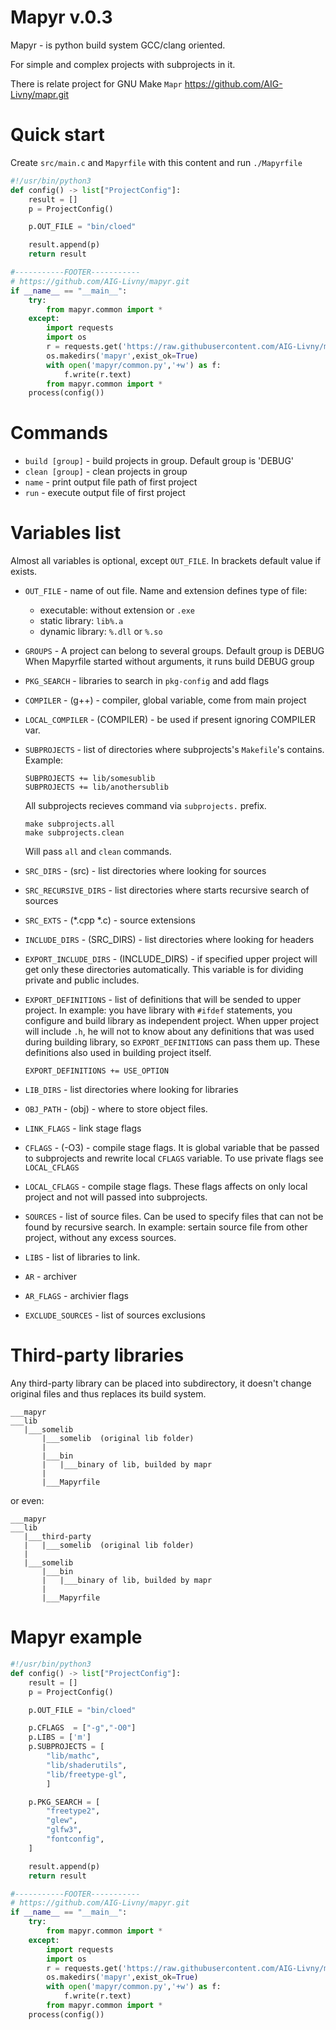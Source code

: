 # Mapyr v.0.3

Mapyr - is python build system GCC/clang oriented. 

For simple and complex projects with subprojects in it. 

There is relate project for GNU Make `Mapr` https://github.com/AIG-Livny/mapr.git

# Quick start
Create `src/main.c` and `Mapyrfile` with this content and run `./Mapyrfile`
```py
#!/usr/bin/python3
def config() -> list["ProjectConfig"]:
    result = []
    p = ProjectConfig()

    p.OUT_FILE = "bin/cloed"

    result.append(p)
    return result

#-----------FOOTER-----------
# https://github.com/AIG-Livny/mapyr.git
if __name__ == "__main__": 
    try:
        from mapyr.common import *
    except:
        import requests
        import os
        r = requests.get('https://raw.githubusercontent.com/AIG-Livny/mapyr/master/common.py')
        os.makedirs('mapyr',exist_ok=True)
        with open('mapyr/common.py','+w') as f:
            f.write(r.text)
        from mapyr.common import *
    process(config()) 
```
# Commands
- `build [group]` - build projects in group. Default group is 'DEBUG'
- `clean [group]` - clean projects in group
- `name` - print output file path of first project
- `run` - execute output file of first project

# Variables list
Almost all variables is optional, except `OUT_FILE`. In brackets default value if exists.

- `OUT_FILE` - name of out file. Name and extension defines type of file:
 	- executable: without extension or `.exe`
	- static library:	`lib%.a`
	- dynamic library:	`%.dll` or `%.so`

- `GROUPS` - A project can belong to several groups. Default group is DEBUG When Mapyrfile started without arguments, it runs build DEBUG group 

- `PKG_SEARCH` - libraries to search in `pkg-config` and add flags 

- `COMPILER` - (g++) - compiler, global variable, come from main project

- `LOCAL_COMPILER` - (COMPILER) - be used if present ignoring COMPILER var. 

- `SUBPROJECTS` - list of directories where subprojects's `Makefile`'s contains. Example:
    ```
    SUBPROJECTS += lib/somesublib
    SUBPROJECTS += lib/anothersublib
    ```
    All subprojects recieves command via `subprojects.` prefix.
    ```
    make subprojects.all
    make subprojects.clean
    ```
    Will pass `all` and `clean` commands.

- `SRC_DIRS` - (src) - list directories where looking for sources 

- `SRC_RECURSIVE_DIRS` - list directories where starts recursive search of sources

- `SRC_EXTS` - (*.cpp *.c) - source extensions

- `INCLUDE_DIRS` - (SRC_DIRS) - list directories where looking for headers

- `EXPORT_INCLUDE_DIRS` - (INCLUDE_DIRS) - if specified upper project will get only these directories automatically. This variable is for dividing private and public includes.

- `EXPORT_DEFINITIONS` - list of definitions that will be sended to upper project. In example: you have library with `#ifdef` statements, you configure and build library as independent project. When upper project will include `.h`, he will not to know about any definitions that was used during building library, so `EXPORT_DEFINITIONS` can pass them up. These definitions also used in building project itself.

    ```
    EXPORT_DEFINITIONS += USE_OPTION
    ```

- `LIB_DIRS` - list directories where looking for libraries

- `OBJ_PATH` - (obj) - where to store object files.

- `LINK_FLAGS` - link stage flags

- `CFLAGS` - (-O3) - compile stage flags. It is global variable that be passed to subprojects and rewrite local `CFLAGS` variable. To use private flags see `LOCAL_CFLAGS`

- `LOCAL_CFLAGS` - compile stage flags. These flags affects on only local project and not will passed into subprojects.

- `SOURCES` - list of source files. Can be used to specify files that can not be found by recursive search. In example: sertain source file from other project, without any excess sources.

- `LIBS` - list of libraries to link.

- `AR` - archiver

- `AR_FLAGS` - archivier flags

- `EXCLUDE_SOURCES` - list of sources exclusions

# Third-party libraries
Any third-party library can be placed into subdirectory, it doesn't change original files and thus replaces its build system.
```
___mapyr
___lib
   |___somelib
       |___somelib  (original lib folder)
       |
       |___bin
       |   |___binary of lib, builded by mapr
       |
       |___Mapyrfile
``` 
or even:
```
___mapyr
___lib
   |___third-party
   |   |___somelib  (original lib folder)
   |
   |___somelib 
       |___bin
       |   |___binary of lib, builded by mapr
       |
       |___Mapyrfile
```

# Mapyr example

```py
#!/usr/bin/python3
def config() -> list["ProjectConfig"]:
    result = []
    p = ProjectConfig()

    p.OUT_FILE = "bin/cloed"

    p.CFLAGS  = ["-g","-O0"]
    p.LIBS = ['m']
    p.SUBPROJECTS = [
        "lib/mathc",
        "lib/shaderutils",
        "lib/freetype-gl",
        ]

    p.PKG_SEARCH = [
        "freetype2",
        "glew",
        "glfw3",
        "fontconfig",
    ]

    result.append(p)
    return result

#-----------FOOTER-----------
# https://github.com/AIG-Livny/mapyr.git
if __name__ == "__main__": 
    try:
        from mapyr.common import *
    except:
        import requests
        import os
        r = requests.get('https://raw.githubusercontent.com/AIG-Livny/mapyr/master/common.py')
        os.makedirs('mapyr',exist_ok=True)
        with open('mapyr/common.py','+w') as f:
            f.write(r.text)
        from mapyr.common import *
    process(config())
```
